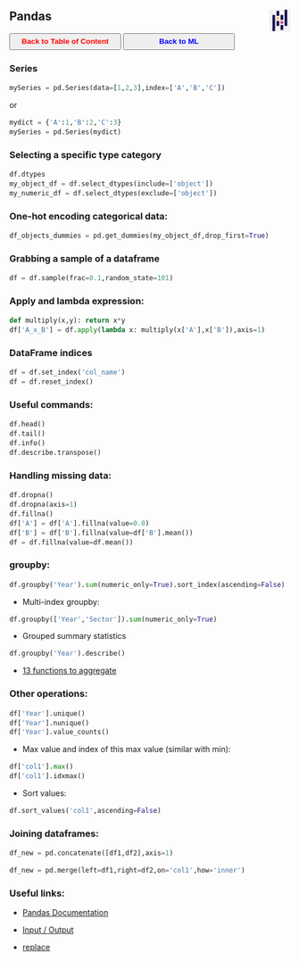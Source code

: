 ## Pandas <img src="../img/pandas_logo.jpg" width="38" height="40" style="float: right;" />

<a><button name="button" style = "color:red;width:200px;height:30px;cursor:pointer" onclick="window.location.href='https://reynier0611.github.io';">**Back to Table of Content**</button></a> <a><button name="button" style = "color:blue;width:200px;height:30px;cursor:pointer" onclick="window.location.href='https://reynier0611.github.io/ml/ml.html';">**Back to ML**</button></a>

### Series

```python
mySeries = pd.Series(data=[1,2,3],index=['A','B','C'])
```

or

```python
mydict = {'A':1,'B':2,'C':3}
mySeries = pd.Series(mydict)
```

### Selecting a specific type category

```python
df.dtypes
my_object_df = df.select_dtypes(include=['object'])
my_numeric_df = df.select_dtypes(exclude=['object'])
```

### One-hot encoding categorical data:

```python
df_objects_dummies = pd.get_dummies(my_object_df,drop_first=True)
```

### Grabbing a sample of a dataframe

```python
df = df.sample(frac=0.1,random_state=101)
```

### Apply and lambda expression:

```python
def multiply(x,y): return x*y
df['A_x_B'] = df.apply(lambda x: multiply(x['A'],x['B']),axis=1)
```

### DataFrame indices

```python
df = df.set_index('col_name')
df = df.reset_index()
```

### Useful commands:

```python
df.head()
df.tail()
df.info()
df.describe.transpose()
```

### Handling missing data:

```python
df.dropna()
df.dropna(axis=1)
df.fillna()
df['A'] = df['A'].fillna(value=0.0)
df['B'] = df['B'].fillna(value=df['B'].mean())
df = df.fillna(value=df.mean())
```

### groupby:

```python
df.groupby('Year').sum(numeric_only=True).sort_index(ascending=False)
```

- Multi-index groupby:

```python
df.groupby(['Year','Sector']).sum(numeric_only=True)
```

- Grouped summary statistics

```python
df.groupby('Year').describe()
```

* [13 functions to aggregate](https://cmdlinetips.com/2019/10/pandas-groupby-13-functions-to-aggregate/)

### Other operations:

```python
df['Year'].unique()
df['Year'].nunique()
df['Year'].value_counts()
```

- Max value and index of this max value (similar with min):

```python
df['col1'].max()
df['col1'].idxmax()
```

- Sort values:

```python
df.sort_values('col1',ascending=False)
```

### Joining dataframes:

```python
df_new = pd.concatenate([df1,df2],axis=1)
```

```python
df_new = pd.merge(left=df1,right=df2,on='col1',how='inner')
```

### Useful links:

- [Pandas Documentation](https://pandas.pydata.org/docs/user_guide/index.html)

- [Input / Output](https://pandas.pydata.org/docs/user_guide/io.html)

- [replace](https://pandas.pydata.org/pandas-docs/stable/reference/api/pandas.DataFrame.replace.html)